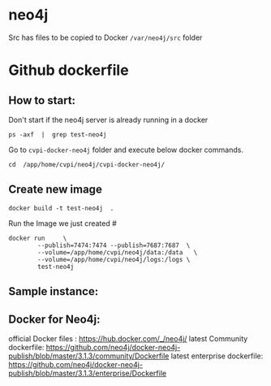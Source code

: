 # neo4j

Src has files to be copied to Docker `/var/neo4j/src` folder

# Github dockerfile

## How to start:
Don't start if the neo4j server is already running in a docker
```text
ps -axf  |  grep test-neo4j
```

Go to `cvpi-docker-neo4j` folder and execute below docker commands.
```text
cd  /app/home/cvpi/neo4j/cvpi-docker-neo4j/
```
## Create new image
```text
docker build -t test-neo4j  . 
```

Run the Image we just created #
```text
docker run     \
        --publish=7474:7474 --publish=7687:7687  \
        --volume=/app/home/cvpi/neo4j/data:/data   \
        --volume=/app/home/cvpi/neo4j/logs:/logs \
        test-neo4j
```

## Sample instance:

## Docker for Neo4j:
official Docker files : https://hub.docker.com/_/neo4j/
latest Community dockerfile: 
https://github.com/neo4j/docker-neo4j-publish/blob/master/3.1.3/community/Dockerfile
latest enterprise dockerfile:
https://github.com/neo4j/docker-neo4j-publish/blob/master/3.1.3/enterprise/Dockerfile




